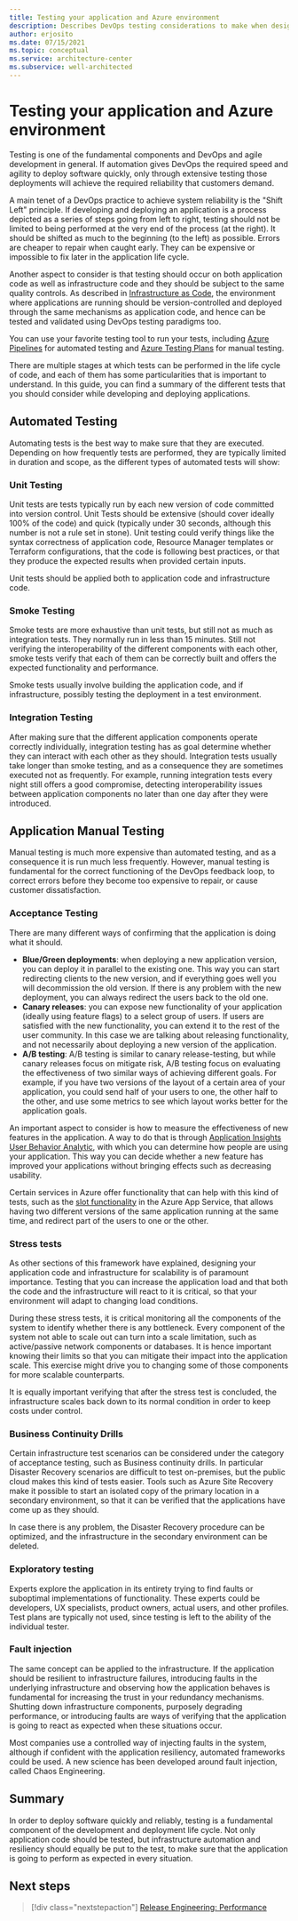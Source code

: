 ```yaml
---
title: Testing your application and Azure environment
description: Describes DevOps testing considerations to make when designing your workload.
author: erjosito
ms.date: 07/15/2021
ms.topic: conceptual
ms.service: architecture-center
ms.subservice: well-architected
---
```


# Testing your application and Azure environment

Testing is one of the fundamental components and DevOps and agile development in general. If automation gives DevOps the required speed and agility to deploy software quickly, only through extensive testing those deployments will achieve the required reliability that customers demand.

A main tenet of a DevOps practice to achieve system reliability is the "Shift Left" principle. If developing and deploying an application is a process depicted as a series of steps going from left to right, testing should not be limited to being performed at the very end of the process (at the right). It should be shifted as much to the beginning (to the left) as possible. Errors are cheaper to repair when caught early. They can be expensive or impossible to fix later in the application life cycle.

Another aspect to consider is that testing should occur on both application code as well as infrastructure code and they should be subject to the same quality controls. As described in [Infrastructure as Code][iac], the environment where applications are running should be version-controlled and deployed through the same mechanisms as application code, and hence can be tested and validated using DevOps testing paradigms too.

You can use your favorite testing tool to run your tests, including [Azure Pipelines][pipelines] for automated testing and [Azure Testing Plans][devopstests] for manual testing.

There are multiple stages at which tests can be performed in the life cycle of code, and each of them has some particularities that is important to understand. In this guide, you can find a summary of the different tests that you should consider while developing and deploying applications.

## Automated Testing

Automating tests is the best way to make sure that they are executed. Depending on how frequently tests are performed, they are typically limited in duration and scope, as the different types of automated tests will show:

### Unit Testing

Unit tests are tests typically run by each new version of code committed into version control. Unit Tests should be extensive (should cover ideally 100% of the code) and quick (typically under 30 seconds, although this number is not a rule set in stone). Unit testing could verify things like the syntax correctness of application code, Resource Manager templates or Terraform configurations, that the code is following best practices, or that they produce the expected results when provided certain inputs.

Unit tests should be applied both to application code and infrastructure code.

### Smoke Testing

Smoke tests are more exhaustive than unit tests, but still not as much as integration tests. They normally run in less than 15 minutes. Still not verifying the interoperability of the different components with each other, smoke tests verify that each of them can be correctly built and offers the expected functionality and performance.

Smoke tests usually involve building the application code, and if infrastructure, possibly testing the deployment in a test environment.

### Integration Testing

After making sure that the different application components operate correctly individually, integration testing has as goal determine whether they can interact with each other as they should. Integration tests usually take longer than smoke testing, and as a consequence they are sometimes executed not as frequently. For example, running integration tests every night still offers a good compromise, detecting interoperability issues between application components no later than one day after they were introduced.

## Application Manual Testing

Manual testing is much more expensive than automated testing, and as a consequence it is run much less frequently. However, manual testing is fundamental for the correct functioning of the DevOps feedback loop, to correct errors before they become too expensive to repair, or cause customer dissatisfaction.

### Acceptance Testing

There are many different ways of confirming that the application is doing what it should.

* **Blue/Green deployments**: when deploying a new application version, you can deploy it in parallel to the existing one. This way you can start redirecting clients to the new version, and if everything goes well you will decommission the old version. If there is any problem with the new deployment, you can always redirect the users back to the old one.
* **Canary releases**: you can expose new functionality of your application (ideally using feature flags) to a select group of users. If users are satisfied with the new functionality, you can extend it to the rest of the user community. In this case we are talking about releasing functionality, and not necessarily about deploying a new version of the application.
* **A/B testing**: A/B testing is similar to canary release-testing, but while canary releases focus on mitigate risk, A/B testing focus on evaluating the effectiveness of two similar ways of achieving different goals. For example, if you have two versions of the layout of a certain area of your application, you could send half of your users to one, the other half to the other, and use some metrics to see which layout works better for the application goals.

An important aspect to consider is how to measure the effectiveness of new features in the application. A way to do that is through [Application Insights User Behavior Analytic][telemetry], with which you can determine how people are using your application. This way you can decide whether a new feature has improved your applications without bringing effects such as decreasing usability.

Certain services in Azure offer functionality that can help with this kind of tests, such as the [slot functionality][slots] in the Azure App Service, that allows having two different versions of the same application running at the same time, and redirect part of the users to one or the other.

### Stress tests

As other sections of this framework have explained, designing your application code and infrastructure for scalability is of paramount importance. Testing that you can increase the application load and that both the code and the infrastructure will react to it is critical, so that your environment will adapt to changing load conditions.

During these stress tests, it is critical monitoring all the components of the system to identify whether there is any bottleneck. Every component of the system not able to scale out can turn into a scale limitation, such as active/passive network components or databases. It is hence important knowing their limits so that you can mitigate their impact into the application scale. This exercise might drive you to changing some of those components for more scalable counterparts.

It is equally important verifying that after the stress test is concluded, the infrastructure scales back down to its normal condition in order to keep costs under control.

### Business Continuity Drills

Certain infrastructure test scenarios can be considered under the category of acceptance testing, such as Business continuity drills. In particular Disaster Recovery scenarios are difficult to test on-premises, but the public cloud makes this kind of tests easier. Tools such as Azure Site Recovery make it possible to start an isolated copy of the primary location in a secondary environment, so that it can be verified that the applications have come up as they should.

In case there is any problem, the Disaster Recovery procedure can be optimized, and the infrastructure in the secondary environment can be deleted.

### Exploratory testing

Experts explore the application in its entirety trying to find faults or suboptimal implementations of functionality. These experts could be developers, UX specialists, product owners, actual users, and other profiles. Test plans are typically not used, since testing is left to the ability of the individual tester.

### Fault injection

The same concept can be applied to the infrastructure. If the application should be resilient to infrastructure failures, introducing faults in the underlying infrastructure and observing how the application behaves is fundamental for increasing the trust in your redundancy mechanisms. Shutting down infrastructure components, purposely degrading performance, or introducing faults are ways of verifying that the application is going to react as expected when these situations occur.

Most companies use a controlled way of injecting faults in the system, although if confident with the application resiliency, automated frameworks could be used. A new science has been developed around fault injection, called Chaos Engineering.

## Summary

In order to deploy software quickly and reliably, testing is a fundamental component of the development and deployment life cycle. Not only application code should be tested, but infrastructure automation and resiliency should equally be put to the test, to make sure that the application is going to perform as expected in every situation.

## Next steps

> [!div class="nextstepaction"]
> [Release Engineering: Performance ](./release-engineering-performance.md)

<!-- testing -->
[iac]: automation-infrastructure.md
[pipelines]: /azure/devops/pipelines
[devopstests]: /azure/devops/test
[telemetry]: /azure/azure-monitor/app/usage-overview
[slots]: /azure/app-service/deploy-staging-slots
